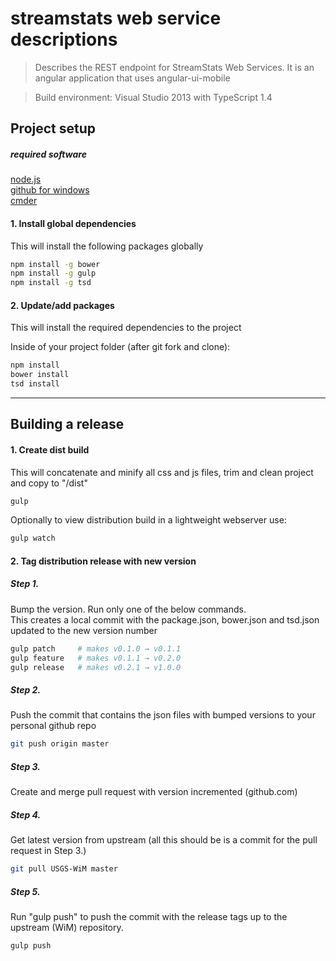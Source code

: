 ﻿# streamstats web service descriptions

> Describes the REST endpoint for StreamStats Web Services.  It is an angular application that uses angular-ui-mobile

> Build environment: Visual Studio 2013 with TypeScript 1.4


## Project setup

##### required software
[node.js](http://nodejs.org)  
[github for windows](https://windows.github.com/)   
[cmder](http://gooseberrycreative.com/cmder/)   

#### 1.  Install global dependencies
This will install the following packages globally

```bash
npm install -g bower
npm install -g gulp
npm install -g tsd
```

#### 2.  Update/add packages
This will install the required dependencies to the project

Inside of your project folder (after git fork and clone):
```bash
npm install
bower install
tsd install
```

------

## Building a release

#### 1.  Create dist build
This will concatenate and minify all css and js files, trim and clean project and copy to "/dist"

```bash
gulp
```

Optionally to view distribution build in a lightweight webserver use:
```bash
gulp watch
```

#### 2.  Tag distribution release with new version

##### Step 1.
Bump the version.  Run only one of the below commands.  
This creates a local commit with the package.json, bower.json and tsd.json updated to the new version number

 ```bash
gulp patch     # makes v0.1.0 → v0.1.1
gulp feature   # makes v0.1.1 → v0.2.0
gulp release   # makes v0.2.1 → v1.0.0
 ```

##### Step 2.   
 Push the commit that contains the json files with bumped versions to your personal github repo 
 
 ```bash
 git push origin master
 ```

##### Step 3.   
 Create and merge pull request with version incremented (github.com)

##### Step 4.  
Get latest version from upstream (all this should be is a commit for the pull request in Step 3.) 

 ```bash
 git pull USGS-WiM master
 ```

##### Step 5.   
Run "gulp push" to push the commit with the release tags up to the upstream (WiM) repository.

```bash
gulp push
```